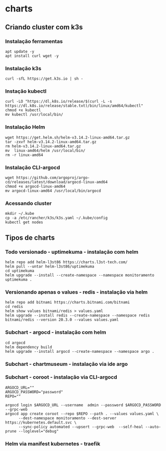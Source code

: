 # charts

## Criando cluster com k3s

### Instalação ferramentas
```
apt update -y
apt install curl wget -y
```

### Instalação k3s
```
curl -sfL https://get.k3s.io | sh -
```

### Instação kubectl
```
curl -LO "https://dl.k8s.io/release/$(curl -L -s https://dl.k8s.io/release/stable.txt)/bin/linux/amd64/kubectl"
chmod +x kubectl
mv kubectl /usr/local/bin/
```

### Instalação Helm
```
wget https://get.helm.sh/helm-v3.14.2-linux-amd64.tar.gz
tar -zxvf helm-v3.14.2-linux-amd64.tar.gz
rm helm-v3.14.2-linux-amd64.tar.gz
mv  linux-amd64/helm /usr/local/bin/
rm -r linux-amd64
```

### Instalação CLI-argocd
```
wget https://github.com/argoproj/argo-cd/releases/latest/download/argocd-linux-amd64
chmod +x argocd-linux-amd64
mv argocd-linux-amd64 /usr/local/bin/argocd
```

### Acessando cluster
```
mkdir ~/.kube
cp -a /etc/rancher/k3s/k3s.yaml ~/.kube/config
kubectl get nodes
```

## Tipos de charts

### Todo versionado                              - uptimekuma      - instalação com helm
```
helm repo add helm-l3st86 https://charts.l3st-tech.com/
helm pull --untar helm-l3st86/uptimekuma
cd uptimekuma
helm upgrade --install --create-namespace --namespace monitoramento uptimekuma .
```

### Versionando apenas o values                  - redis           - instalação via helm
```
helm repo add bitnami https://charts.bitnami.com/bitnami
cd redis
helm show values bitnami/redis > values.yaml
helm upgrade --install redis --create-namespace --namespace redis bitnami/redis --version 20.3.0 --values values.yaml
```

### Subchart                                     - argocd          - instalação com helm
```
cd argocd
helm dependency build
helm upgrade --install argocd --create-namespace --namespace argo .
```

### Subchart                                     - chartmuseum     - instalação via ide argo


### Subchart                                     - coroot          - instalação via CLI-argocd
```
ARGOCD_URL=""
ARGOCD_PASSWORD="password"
REPO=""

argocd login $ARGOCD_URL --username  admin --password $ARGOCD_PASSWORD --grpc-web
argocd app create coroot --repo $REPO --path . --values values.yaml \
      --dest-namespace monitoramento --dest-server https://kubernetes.default.svc \
      --sync-policy automated --upsert --grpc-web  --self-heal --auto-prune --loglevel="debug"
```

### Helm via manifest kubernetes                 - traefik
